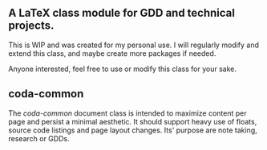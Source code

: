 ## A LaTeX class module for GDD and technical projects.
This is WIP and was created for my personal use.
I will regularly modify and extend this class, and maybe create more packages if needed.

Anyone interested, feel free to use or modify this class for your sake.

## coda-common
The *coda-common* document class is intended to maximize content per page and persist a minimal aesthetic.
It should support heavy use of floats, source code listings and page layout changes.
Its' purpose are note taking, research or GDDs.

